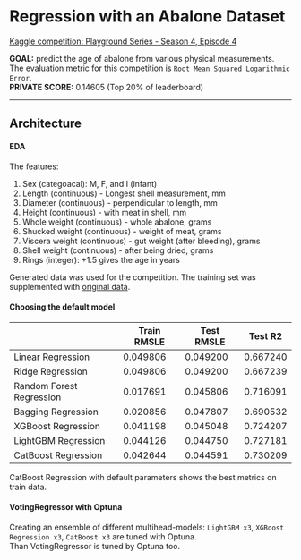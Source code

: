 # Regression with an Abalone Dataset
[Kaggle competition: Playground Series - Season 4, Episode 4](https://www.kaggle.com/competitions/playground-series-s4e4)

**GOAL:** predict the age of abalone from various physical measurements.  
The evaluation metric for this competition is `Root Mean Squared Logarithmic Error`.  
**PRIVATE SCORE:** 0.14605 (Top 20% of leaderboard)

---
## Architecture


#### EDA

The features:
1. Sex (categoacal): M, F, and I (infant)
2. Length (continuous) - Longest shell measurement, mm
3. Diameter	(continuous) - perpendicular to length, mm
4. Height (continuous) - with meat in shell, mm
5. Whole weight (continuous) - whole abalone, grams
6. Shucked weight (continuous) - weight of meat, grams
7. Viscera weight (continuous) - gut weight (after bleeding), grams
8. Shell weight (continuous) - after being dried, grams
9. Rings (integer): +1.5 gives the age in years

Generated data was used for the competition. The training set was supplemented with [original data](https://www.kaggle.com/datasets/ravi20076/playgrounds4e04originaldata).

#### Choosing the default model

|                          | Train RMSLE | Test RMSLE |  Test R2  |
| ------------------------ | ----------- | ---------- | --------- |
|        Linear Regression |   0.049806  |  0.049200  | 0.667240  |
|         Ridge Regression |   0.049806  |  0.049200  | 0.667239  |
| Random Forest Regression |   0.017691  |  0.045806  |	0.716091  |
|       Bagging Regression |   0.020856  |  0.047807  |	0.690532  |
|       XGBoost Regression |   0.041198  |  0.045048  |	0.724207  |
|      LightGBM Regression |   0.044126  |  0.044750  |	0.727181  |
|      CatBoost Regression |   0.042644  |  0.044591  |	0.730209  |

CatBoost Regression with default parameters shows the best metrics on train data.

#### VotingRegressor with Optuna
Creating an ensemble of different multihead-models: `LightGBM x3`, `XGBoost Regression x3`, `CatBoost x3` are tuned with Optuna.  
Than VotingRegressor is tuned by Optuna too.

